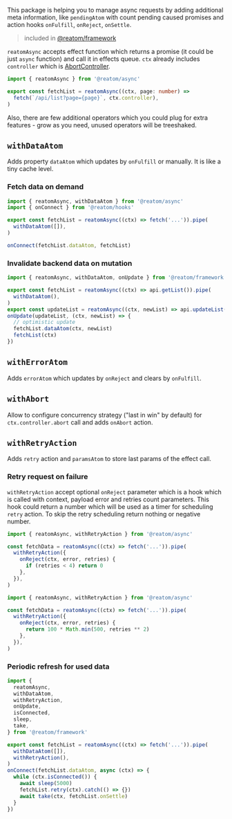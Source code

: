 This package is helping you to manage async requests by adding additional meta information, like `pendingAtom` with count pending caused promises and action hooks `onFulfill`, `onReject`, `onSettle`.

> included in [@reatom/framework](https://www.reatom.dev/packages/framework)

`reatomAsync` accepts effect function which returns a promise (it could be just `async` function) and call it in effects queue. `ctx` already includes `controller` which is [AbortController](https://developer.mozilla.org/en-US/docs/Web/API/AbortController).

```ts
import { reatomAsync } from '@reatom/async'

export const fetchList = reatomAsync((ctx, page: number) =>
  fetch(`/api/list?page={page}`, ctx.controller),
)
```

Also, there are few additional operators which you could plug for extra features - grow as you need, unused operators will be treeshaked.

## `withDataAtom`

Adds property `dataAtom` which updates by `onFulfill` or manually. It is like a tiny cache level.

### Fetch data on demand

```ts
import { reatomAsync, withDataAtom } from '@reatom/async'
import { onConnect } from '@reatom/hooks'

export const fetchList = reatomAsync((ctx) => fetch('...')).pipe(
  withDataAtom([]),
)

onConnect(fetchList.dataAtom, fetchList)
```

### Invalidate backend data on mutation

```ts
import { reatomAsync, withDataAtom, onUpdate } from '@reatom/framework'

export const fetchList = reatomAsync((ctx) => api.getList()).pipe(
  withDataAtom(),
)
export const updateList = reatomAsync((ctx, newList) => api.updateList(newList))
onUpdate(updateList, (ctx, newList) => {
  // optimistic update
  fetchList.dataAtom(ctx, newList)
  fetchList(ctx)
})
```

## `withErrorAtom`

Adds `errorAtom` which updates by `onReject` and clears by `onFulfill`.

## `withAbort`

Allow to configure concurrency strategy ("last in win" by default) for `ctx.controller.abort` call and adds `onAbort` action.

## `withRetryAction`

Adds `retry` action and `paramsAtom` to store last params of the effect call.

### Retry request on failure

`withRetryAction` accept optional `onReject` parameter which is a hook which is called with context, payload error and retries count parameters. This hook could return a number which will be used as a timer for scheduling `retry` action. To skip the retry scheduling return nothing or negative number.

```ts
import { reatomAsync, withRetryAction } from '@reatom/async'

const fetchData = reatomAsync((ctx) => fetch('...')).pipe(
  withRetryAction({
    onReject(ctx, error, retries) {
      if (retries < 4) return 0
    },
  }),
)
```

```ts
import { reatomAsync, withRetryAction } from '@reatom/async'

const fetchData = reatomAsync((ctx) => fetch('...')).pipe(
  withRetryAction({
    onReject(ctx, error, retries) {
      return 100 * Math.min(500, retries ** 2)
    },
  }),
)
```

### Periodic refresh for used data

```ts
import {
  reatomAsync,
  withDataAtom,
  withRetryAction,
  onUpdate,
  isConnected,
  sleep,
  take,
} from '@reatom/framework'

export const fetchList = reatomAsync((ctx) => fetch('...')).pipe(
  withDataAtom([]),
  withRetryAction(),
)
onConnect(fetchList.dataAtom, async (ctx) => {
  while (ctx.isConnected()) {
    await sleep(5000)
    fetchList.retry(ctx).catch(() => {})
    await take(ctx, fetchList.onSettle)
  }
})
```
